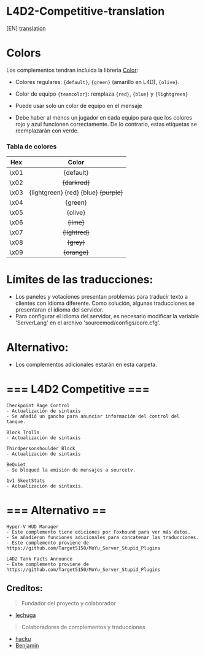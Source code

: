 # L4D2-Competitive-translation

[EN] [translation](https://translate.google.com/translate?sl=es&tl=en&u=https://github.com/lechuga16/L4D2-Competitive-Es-translation)

# Colors
Los complementos tendran incluida la libreria [Color](https://forums.alliedmods.net/showthread.php?t=96831):
 * Colores regulares: `{default}`, `{green}` (amarillo en L4D), `{olive}`.
 * Color de equipo `{teamcolor}`: remplaza `{red}`, `{blue}` y `{lightgreen}`
 
 * Puede usar solo un color de equipo en el mensaje
 * Debe haber al menos un jugador en cada equipo para que los colores rojo y azul funcionen correctamente. 
 De lo contrario, estas etiquetas se reemplazarán con verde.

### Tabla de colores
| Hex   | Color          |
| ------|:--------------:|
| \x01  | {default}      |
| \x02  | ~~{darkred}~~  |
| \x03  | {lightgreen} {red} {blue} ~~{purple}~~|
| \x04  | {green}        |
| \x05  | {olive}        |
| \x06  | ~~{lime}~~     |
| \x07  | ~~{lightred}~~ |
| \x08  | ~~{grey}~~     |
| \x09  | ~~{orange}~~   |

# Límites de las traducciones:
- Los paneles y votaciones presentan problemas para traducir texto a clientes con idioma diferente. Como solución, algunas traducciones se presentaran el idioma del servidor.
- Para configurar el idioma del servidor, es necesario modificar la variable 'ServerLang' en el archivo 'sourcemod/configs/core.cfg'.

# Alternativo:
- Los complementos adicionales estarán en esta carpeta.

# === L4D2 Competitive ===
```
Checkpoint Rage Control
- Actualización de sintaxis
- Se añadió un gancho para anunciar información del control del tanque.

Block Trolls
- Actualización de sintaxis

Thirdpersonshoulder Block
- Actualización de sintaxis

BeQuiet
- Se bloqueó la emisión de mensajes a sourcetv.

1v1 SkeetStats
- Actualización de sintaxis.
```

# === Alternativo ==
```
Hyper-V HUD Manager
- Este complemento tiene ediciones por Foxhound para ver más datos.
- Se añadieron funciones adicionales para concatenar las traducciones.
- Este complemento proviene de https://github.com/Target5150/MoYu_Server_Stupid_Plugins

L4D2 Tank Facts Announce
- Este complemento proviene de https://github.com/Target5150/MoYu_Server_Stupid_Plugins
```

## Creditos:
> Fundador del proyecto y colaborador
- [lechuga](https://s.team/p/dtr-vcmc)
> Colaboradores de complementos y traducciones
- [hacku](https://s.team/p/cknf-hhdq)
- [Benjamin ](https://s.team/p/grk-pvmw)
